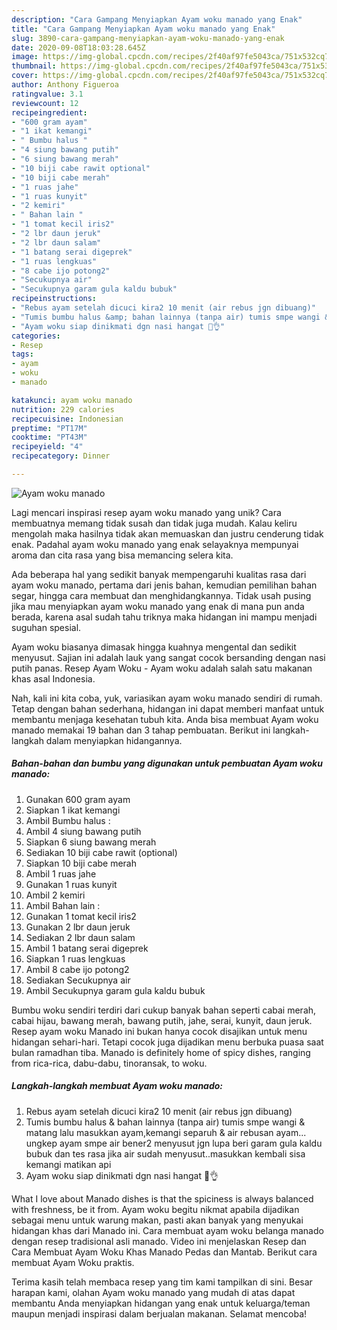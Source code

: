 ```yaml
---
description: "Cara Gampang Menyiapkan Ayam woku manado yang Enak"
title: "Cara Gampang Menyiapkan Ayam woku manado yang Enak"
slug: 3890-cara-gampang-menyiapkan-ayam-woku-manado-yang-enak
date: 2020-09-08T18:03:28.645Z
image: https://img-global.cpcdn.com/recipes/2f40af97fe5043ca/751x532cq70/ayam-woku-manado-foto-resep-utama.jpg
thumbnail: https://img-global.cpcdn.com/recipes/2f40af97fe5043ca/751x532cq70/ayam-woku-manado-foto-resep-utama.jpg
cover: https://img-global.cpcdn.com/recipes/2f40af97fe5043ca/751x532cq70/ayam-woku-manado-foto-resep-utama.jpg
author: Anthony Figueroa
ratingvalue: 3.1
reviewcount: 12
recipeingredient:
- "600 gram ayam"
- "1 ikat kemangi"
- " Bumbu halus "
- "4 siung bawang putih"
- "6 siung bawang merah"
- "10 biji cabe rawit optional"
- "10 biji cabe merah"
- "1 ruas jahe"
- "1 ruas kunyit"
- "2 kemiri"
- " Bahan lain "
- "1 tomat kecil iris2"
- "2 lbr daun jeruk"
- "2 lbr daun salam"
- "1 batang serai digeprek"
- "1 ruas lengkuas"
- "8 cabe ijo potong2"
- "Secukupnya air"
- "Secukupnya garam gula kaldu bubuk"
recipeinstructions:
- "Rebus ayam setelah dicuci kira2 10 menit (air rebus jgn dibuang)"
- "Tumis bumbu halus &amp; bahan lainnya (tanpa air) tumis smpe wangi &amp; matang lalu masukkan ayam,kemangi separuh &amp; air rebusan ayam... ungkep ayam smpe air bener2 menyusut jgn lupa beri garam gula kaldu bubuk dan tes rasa jika air sudah menyusut..masukkan kembali sisa kemangi matikan api"
- "Ayam woku siap dinikmati dgn nasi hangat 🥰👌"
categories:
- Resep
tags:
- ayam
- woku
- manado

katakunci: ayam woku manado 
nutrition: 229 calories
recipecuisine: Indonesian
preptime: "PT17M"
cooktime: "PT43M"
recipeyield: "4"
recipecategory: Dinner

---
```



![Ayam woku manado](https://img-global.cpcdn.com/recipes/2f40af97fe5043ca/751x532cq70/ayam-woku-manado-foto-resep-utama.jpg)

Lagi mencari inspirasi resep ayam woku manado yang unik? Cara membuatnya memang tidak susah dan tidak juga mudah. Kalau keliru mengolah maka hasilnya tidak akan memuaskan dan justru cenderung tidak enak. Padahal ayam woku manado yang enak selayaknya mempunyai aroma dan cita rasa yang bisa memancing selera kita.

Ada beberapa hal yang sedikit banyak mempengaruhi kualitas rasa dari ayam woku manado, pertama dari jenis bahan, kemudian pemilihan bahan segar, hingga cara membuat dan menghidangkannya. Tidak usah pusing jika mau menyiapkan ayam woku manado yang enak di mana pun anda berada, karena asal sudah tahu triknya maka hidangan ini mampu menjadi suguhan spesial.

Ayam woku biasanya dimasak hingga kuahnya mengental dan sedikit menyusut. Sajian ini adalah lauk yang sangat cocok bersanding dengan nasi putih panas. Resep Ayam Woku - Ayam woku adalah salah satu makanan khas asal Indonesia.


Nah, kali ini kita coba, yuk, variasikan ayam woku manado sendiri di rumah. Tetap dengan bahan sederhana, hidangan ini dapat memberi manfaat untuk membantu menjaga kesehatan tubuh kita. Anda bisa membuat Ayam woku manado memakai 19 bahan dan 3 tahap pembuatan. Berikut ini langkah-langkah dalam menyiapkan hidangannya.

<!--inarticleads1-->

##### Bahan-bahan dan bumbu yang digunakan untuk pembuatan Ayam woku manado:

1. Gunakan 600 gram ayam
1. Siapkan 1 ikat kemangi
1. Ambil  Bumbu halus :
1. Ambil 4 siung bawang putih
1. Siapkan 6 siung bawang merah
1. Sediakan 10 biji cabe rawit (optional)
1. Siapkan 10 biji cabe merah
1. Ambil 1 ruas jahe
1. Gunakan 1 ruas kunyit
1. Ambil 2 kemiri
1. Ambil  Bahan lain :
1. Gunakan 1 tomat kecil iris2
1. Gunakan 2 lbr daun jeruk
1. Sediakan 2 lbr daun salam
1. Ambil 1 batang serai digeprek
1. Siapkan 1 ruas lengkuas
1. Ambil 8 cabe ijo potong2
1. Sediakan Secukupnya air
1. Ambil Secukupnya garam gula kaldu bubuk


Bumbu woku sendiri terdiri dari cukup banyak bahan seperti cabai merah, cabai hijau, bawang merah, bawang putih, jahe, serai, kunyit, daun jeruk. Resep ayam woku Manado ini bukan hanya cocok disajikan untuk menu hidangan sehari-hari. Tetapi cocok juga dijadikan menu berbuka puasa saat bulan ramadhan tiba. Manado is definitely home of spicy dishes, ranging from rica-rica, dabu-dabu, tinoransak, to woku. 

<!--inarticleads2-->

##### Langkah-langkah membuat Ayam woku manado:

1. Rebus ayam setelah dicuci kira2 10 menit (air rebus jgn dibuang)
1. Tumis bumbu halus &amp; bahan lainnya (tanpa air) tumis smpe wangi &amp; matang lalu masukkan ayam,kemangi separuh &amp; air rebusan ayam... ungkep ayam smpe air bener2 menyusut jgn lupa beri garam gula kaldu bubuk dan tes rasa jika air sudah menyusut..masukkan kembali sisa kemangi matikan api
1. Ayam woku siap dinikmati dgn nasi hangat 🥰👌


What I love about Manado dishes is that the spiciness is always balanced with freshness, be it from. Ayam woku begitu nikmat apabila dijadikan sebagai menu untuk warung makan, pasti akan banyak yang menyukai hidangan khas dari Manado ini. Cara membuat ayam woku belanga manado dengan resep tradisional asli manado. Video ini menjelaskan Resep dan Cara Membuat Ayam Woku Khas Manado Pedas dan Mantab. Berikut cara membuat Ayam Woku praktis. 

Terima kasih telah membaca resep yang tim kami tampilkan di sini. Besar harapan kami, olahan Ayam woku manado yang mudah di atas dapat membantu Anda menyiapkan hidangan yang enak untuk keluarga/teman maupun menjadi inspirasi dalam berjualan makanan. Selamat mencoba!
